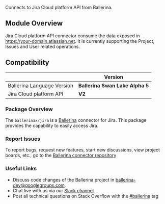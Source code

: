 Connects to Jira Cloud platform API from Ballerina.

## Module Overview

Jira Cloud platform API connector consume the data exposed in https://your-domain.atlassian.net. It is currently supporting the Project, Issues and User related operations.

## Compatibility
|                               | Version                         |
|-------------------------------|---------------------------------|
|  Ballerina Language Version   | **Ballerina Swan Lake Alpha 5** |
|    Jira Cloud platform API    | **V2**                          |

### Package Overview
The `ballerinax/jira` is a [Ballerina](https://ballerina.io/) connector for Jira.
This package provides the capability to easily access Jira.
### Report Issues
To report bugs, request new features, start new discussions, view project boards, etc., go to the [Ballerina connector repository](link)
### Useful Links
- Discuss code changes of the Ballerina project in [ballerina-dev@googlegroups.com](mailto:ballerina-dev@googlegroups.com).
- Chat live with us via our [Slack channel](https://ballerina.io/community/slack/).
- Post all technical questions on Stack Overflow with the [#ballerina](https://stackoverflow.com/questions/tagged/ballerina) tag